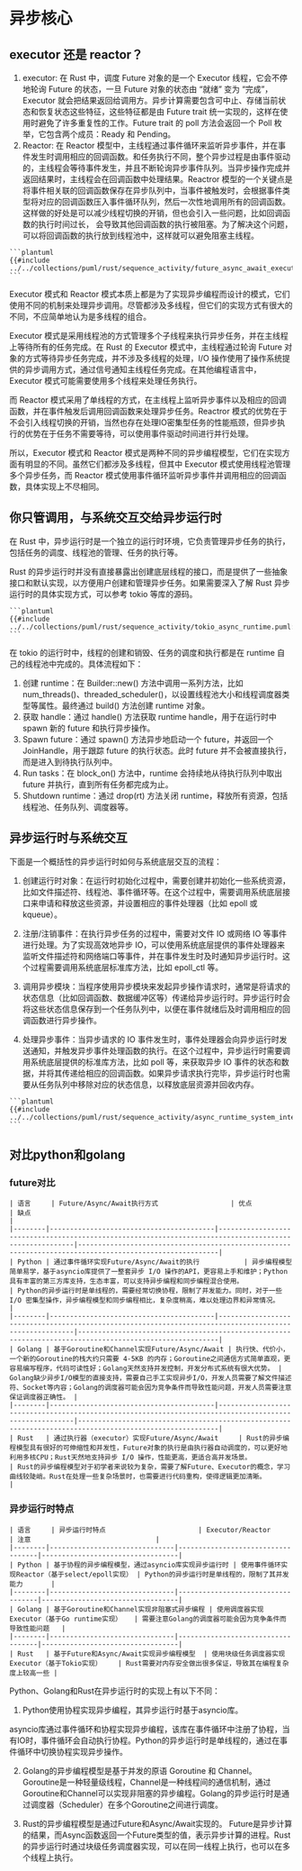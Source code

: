 # 异步核心

<!--ts-->


<!-- Created by https://github.com/ekalinin/github-markdown-toc -->
<!-- Added by: runner, at: Sat May  6 14:17:18 UTC 2023 -->

<!--te-->

## executor 还是 reactor？

1. executor:
   在 Rust 中，调度 Future 对象的是一个 Executor 线程，它会不停地轮询 Future 的状态，一旦 Future 对象的状态由 “就绪” 变为
   “完成”，Executor 就会把结果返回给调用方。异步计算需要包含可中止、存储当前状态和恢复状态这些特征，这些特征都是由 Future
   trait 统一实现的，这样在使用时避免了许多重复性的工作。Future trait 的 poll 方法会返回一个 Poll 枚举，它包含两个成员：Ready
   和 Pending。
2. Reactor:
   在 Reactor
   模型中，主线程通过事件循环来监听异步事件，并在事件发生时调用相应的回调函数。和任务执行不同，整个异步过程是由事件驱动的，主线程会等待事件发生，并且不断轮询异步事件队列。当异步操作完成并返回结果时，主线程会在回调函数中处理结果。Reactror
   模型的一个关键点是将事件相关联的回调函数保存在异步队列中，当事件被触发时，会根据事件类型将对应的回调函数压入事件循环队列，然后一次性地调用所有的回调函数。这样做的好处是可以减少线程切换的开销，但也会引入一些问题，比如回调函数的执行时间过长，
   会导致其他回调函数的执行被阻塞。为了解决这个问题，可以将回调函数的执行放到线程池中，这样就可以避免阻塞主线程。

~~~admonish warn title='rust的future/async/await如何运行' collapsible=true
```plantuml
{{#include ../../collections/puml/rust/sequence_activity/future_async_await_executor.puml:1:}}
```
~~~

Executor 模式和 Reactor 模式本质上都是为了实现异步编程而设计的模式，它们使用不同的机制来处理异步调用。尽管都涉及多线程，但它们的实现方式有很大的不同，不应简单地认为是多线程的组合。

Executor 模式是采用线程池的方式管理多个子线程来执行异步任务，并在主线程上等待所有的任务完成。在 Rust 的 Executor
模式中，主线程通过轮询 Future 对象的方式等待异步任务完成，并不涉及多线程的处理，I/O
操作使用了操作系统提供的异步调用方式，通过信号通知主线程任务完成。在其他编程语言中，Executor 模式可能需要使用多个线程来处理任务执行。

而 Reactor 模式采用了单线程的方式，在主线程上监听异步事件以及相应的回调函数，并在事件触发后调用回调函数来处理异步任务。Reactror
模式的优势在于不会引入线程切换的开销，当然也存在处理IO密集型任务的性能瓶颈，但异步执行的优势在于任务不需要等待，可以使用事件驱动时间进行并行处理。

所以，Executor 模式和 Reactor 模式是两种不同的异步编程模型，它们在实现方面有明显的不同。虽然它们都涉及多线程，但其中
Executor 模式使用线程池管理多个异步任务，而 Reactor 模式使用事件循环监听异步事件并调用相应的回调函数，具体实现上不尽相同。

## 你只管调用，与系统交互交给异步运行时

在 Rust 中，异步运行时是一个独立的运行时环境，它负责管理异步任务的执行，包括任务的调度、线程池的管理、任务的执行等。

Rust 的异步运行时并没有直接暴露出创建底层线程的接口，而是提供了一些抽象接口和默认实现，以方便用户创建和管理异步任务。如果需要深入了解
Rust 异步运行时的具体实现方式，可以参考 tokio 等库的源码。

~~~admonish warn title='以tokio异步运行时为例' collapsible=true
```plantuml
{{#include ../../collections/puml/rust/sequence_activity/tokio_async_runtime.puml:1:}}
```
~~~

在 tokio 的运行时中，线程的创建和销毁、任务的调度和执行都是在 runtime 自己的线程池中完成的。具体流程如下：

1. 创建 runtime：在 Builder::new() 方法中调用一系列方法，比如 num_threads()、threaded_scheduler()，以设置线程池大小和线程调度器类型等属性。最终通过
   build() 方法创建 runtime 对象。
2. 获取 handle：通过 handle() 方法获取 runtime handle，用于在运行时中 spawn 新的 future 和执行异步操作。
3. Spawn future：通过 spawn() 方法异步地启动一个 future，并返回一个 JoinHandle，用于跟踪 future 的执行状态。此时 future
   并不会被直接执行，而是进入到待执行队列中。
4. Run tasks：在 block_on() 方法中，runtime 会持续地从待执行队列中取出 future 并执行，直到所有任务都完成为止。
5. Shutdown runtime：通过 drop(rt) 方法关闭 runtime，释放所有资源，包括线程池、任务队列、调度器等。

## 异步运行时与系统交互

下面是一个概括性的异步运行时如何与系统底层交互的流程：

1. 创建运行时对象：在运行时初始化过程中，需要创建并初始化一些系统资源，比如文件描述符、线程池、事件循环等。在这个过程中，需要调用系统底层接口来申请和释放这些资源，并设置相应的事件处理器（比如
   epoll 或 kqueue）。

2. 注册/注销事件：在执行异步任务的过程中，需要对文件 IO 或网络 IO 等事件进行处理。为了实现高效地异步
   IO，可以使用系统底层提供的事件处理器来监听文件描述符和网络端口等事件，并在事件发生时及时通知异步运行时。这个过程需要调用系统底层标准库方法，比如
   epoll_ctl 等。

3. 调用异步模块：当程序使用异步模块来发起异步操作请求时，通常是将请求的状态信息（比如回调函数、数据缓冲区等）传递给异步运行时。异步运行时会将这些状态信息保存到一个任务队列中，以便在事件就绪后及时调用相应的回调函数进行异步操作。

4. 处理异步事件：当异步请求的 IO 事件发生时，事件处理器会向异步运行时发送通知，并触发异步事件处理函数的执行。在这个过程中，异步运行时需要调用系统底层提供的标准库方法，比如
   poll 等，来获取异步 IO 事件的状态和数据，并将其传递给相应的回调函数。如果异步请求执行完毕，异步运行时也需要从任务队列中移除对应的状态信息，以释放底层资源并回收内存。

~~~admonish warn title='一个更加简化的异步运行时泳道图' collapsible=true
```plantuml
{{#include ../../collections/puml/rust/sequence_activity/async_runtime_system_interact.puml:1:}}
```
~~~

## 对比python和golang

### future对比

```extended-markdown-table
| 语言     | Future/Async/Await执行方式                  | 优点                                                                                                     | 缺点                                                                                                      |
|--------|-----------------------------------------|--------------------------------------------------------------------------------------------------------|---------------------------------------------------------------------------------------------------------|
| Python | 通过事件循环实现Future/Async/Await的执行           | 异步编程模型简单易学，基于asyncio库提供了一整套异步 I/O 操作的API，更容易上手和维护；Python具有丰富的第三方库支持，生态丰富，可以支持异步编程和同步编程混合使用。            | Python的异步运行时是单线程的，需要经常切换协程，限制了并发能力。同时，对于一些I/O 密集型操作，异步编程模型和同步编程相比，复杂度稍高，难以处理边界和异常情况。                    |
|--------|-----------------------------------------|--------------------------------------------------------------------------------------------------------|---------------------------------------------------------------------------------------------------------|
| Golang | 基于Goroutine和Channel实现Future/Async/Await | 执行快、代价小，一个新的Goroutine的栈大约只需要 4-5KB 的内存；Goroutine之间通信方式简单直观，更容易编写程序，代码可读性好；Golang天然支持并发控制，开发分布式系统有很大优势。 | Golang缺少异步I/O模型的直接支持，需要自己手工实现异步I/O，开发人员需要了解文件描述符、Socket等内容；Golang的调度器可能会因为竞争条件而导致性能问题，开发人员需要注意保证调度器正确性。 |
|--------|-----------------------------------------|--------------------------------------------------------------------------------------------------------|---------------------------------------------------------------------------------------------------------|
| Rust   | 通过执行器（executor）实现Future/Async/Await     | Rust的异步编程模型具有很好的可伸缩性和并发性，Future对象的执行是由执行器自动调度的，可以更好地利用多核CPU；Rust天然地支持异步 I/O 操作，性能更高，更适合高并发场景。          | Rust的异步编程模型对于初学者来说较为复杂，需要了解Future、Executor的概念，学习曲线较陡峭。Rust在处理一些复杂场景时，也需要进行代码重构，使得逻辑更加清晰。                |
```

### 异步运行时特点

```extended-markdown-table
| 语言     | 异步运行时特点                       | Executor/Reactor                  | 注意                               |
|--------|-------------------------------|-----------------------------------|----------------------------------|
| Python | 基于协程的异步编程模型，通过asyncio库实现异步运行时 | 使用事件循环实现Reactor（基于select/epoll实现） | Python的异步运行时是单线程的，限制了其并发能力       |
|--------|-------------------------------|-----------------------------------|----------------------------------|
| Golang | 基于Goroutine和Channel实现非阻塞式异步编程 | 使用调度器实现Executor（基于Go runtime实现）   | 需要注意Golang的调度器可能会因为竞争条件而导致性能问题   |
|--------|-------------------------------|-----------------------------------|----------------------------------|
| Rust   | 基于Future和Async/Await实现异步编程模型  | 使用块级任务调度器实现Executor（基于Tokio实现）    | Rust需要对内存安全做出很多保证，导致其在编程复杂度上较高一些 |
```

Python、Golang和Rust在异步运行时的实现上有以下不同：

1. Python使用协程实现异步编程，其异步运行时基于asyncio库。

asyncio库通过事件循环和协程实现异步编程，该库在事件循环中注册了协程，当有IO时，事件循环会自动执行协程。Python的异步运行时是单线程的，通过在事件循环中切换协程实现异步操作。

2. Golang的异步编程模型是基于并发的原语 Goroutine 和 Channel。
   Goroutine是一种轻量级线程，Channel是一种线程间的通信机制，通过Goroutine和Channel可以实现非阻塞的异步编程。Golang的异步运行时是通过调度器（Scheduler）在多个Goroutine之间进行调度。

3. Rust的异步编程模型是通过Future和Async/Await实现的。
   Future是异步计算的结果，而Async函数返回一个Future类型的值，表示异步计算的进程。Rust的异步运行时通过块级任务调度器实现，可以在同一线程上执行，也可以在多个线程上执行。

